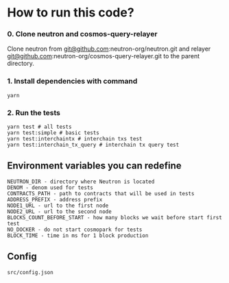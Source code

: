 # How to run this code?

### 0. Clone neutron and cosmos-query-relayer

Clone neutron from git@github.com:neutron-org/neutron.git and relayer git@github.com:neutron-org/cosmos-query-relayer.git to the parent directory.

### 1. Install dependencies with command

```shell
yarn
```

### 2. Run the tests

```
yarn test # all tests
yarn test:simple # basic tests
yarn test:interchaintx # interchain txs test
yarn test:interchain_tx_query # interchain tx query test
```

## Environment variables you can redefine

```
NEUTRON_DIR - directory where Neutron is located
DENOM - denom used for tests
CONTRACTS_PATH - path to contracts that will be used in tests
ADDRESS_PREFIX - address prefix
NODE1_URL - url to the first node
NODE2_URL - url to the second node
BLOCKS_COUNT_BEFORE_START - how many blocks we wait before start first test
NO_DOCKER - do not start cosmopark for tests
BLOCK_TIME - time in ms for 1 block production
```

## Config

```
src/config.json
```
